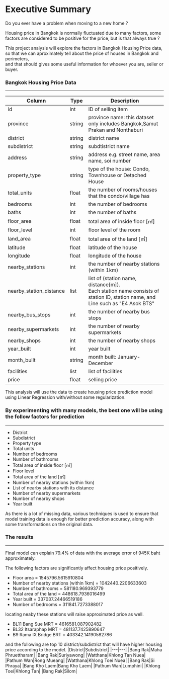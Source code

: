 # Executive Summary

Do you ever have a problem when moving to a new home ?

Housing price in Bangkok is normally fluctuated due to many factors, some factors are considered to be positive for the price, but is that always true ?

This project analysis will explore the factors in Bangkok Housing Price data, so that we can aproximately tell about the price of houses in Bangkok and perimeters,<br/>
and that should gives some useful information for whoever you are, seller or buyer.

### Bangkok Housing Price Data
---
|Column|Type|Description|
|---|---|---|
|id|int|ID of selling item|
|province|string|province name: this dataset only includes Bangkok,Samut Prakan and Nonthaburi|
|district|string|district name|
|subdistrict|string|subdtistrict name|
|address|string|address e.g. street name, area name, soi number|
|property_type|string|type of the house: Condo, Townhouse or Detached House|
|total_units|float|the number of rooms/houses that the condo/village has|
|bedrooms|int|the number of bedrooms|
|baths|int|the number of baths|
|floor_area|float|total area of inside floor [㎡]|
|floor_level|int|floor level of the room|
|land_area|float|total area of the land [㎡]|
|latitude|float|latitude of the house|
|longitude|float|longitude of the house|
|nearby_stations|int|the number of nearby stations (within 1km)|
|nearby_station_distance|list|list of (station name, distance[m]). <br/>Each station name consists of station ID, station name, and Line such as "E4 Asok BTS"|
|nearby_bus_stops|int|the number of nearby bus stops|
|nearby_supermarkets|int|the number of nearby supermarkets|
|nearby_shops|int|the number of nearby shops|
|year_built|int|year built|
|month_built|string|month built: January-December|
|facilities|list|list of facilities|
|price|float|selling price|

This analysis will use the data to create housing price prediction model using Linear Regression with/without some regularization.

### By experimenting with many models, the best one will be using the follow factors for prediction
___
* District
* Subdistrict
* Property type
* Total units
* Number of bedrooms
* Number of bathrooms
* Total area of inside floor [㎡]
* Floor level
* Total area of the land [㎡]
* Number of nearby stations (within 1km)
* List of nearby stations with its distance
* Number of nearby supermarkets
* Number of nearby shops
* Year built

As there is a lot of missing data, various techniques is used to ensure that model training data is enough for better prediction accuracy,
along with some transformations on the original data.

### The results
___
Final model can explain 79.4% of data with the average error of 945K baht approximately.

The following factors are significantly affect housing price positively.
* Floor area = 1545796.5615910804
* Number of nearby stations (within 1km) = 1042440.2206633603
* Number of bathrooms = 581180.969393779
* Total area of the land = 448618.7936016499
* Year built = 337037.24466519186
* Number of bedrooms = 311841.7273388017

locating neaby these stations will raise approximated price as well.
* BL11 Bang Sue MRT = 4616581.087902482
* BL32 Itsaraphap MRT = 481137.7425890647
* B9 Rama IX Bridge BRT = 403342.14190582786

and the following are top 10 district/subdistrict that will have higher housing price according to the model.
|District|Subdistrict|
|---|---|
|Bang Rak|Maha Phruettharam|
|Bang Rak|Suriyawong|
|Watthana|Khlong Tan Nuea|
|Pathum Wan|Rong Mueang|
|Watthana|Khlong Toei Nuea|
|Bang Rak|Si Phraya|
|Bang Kho Laem|Bang Kho Laem|
|Pathum Wan|Lumphini|
|Khlong Toei|Khlong Tan|
|Bang Rak|Silom|

